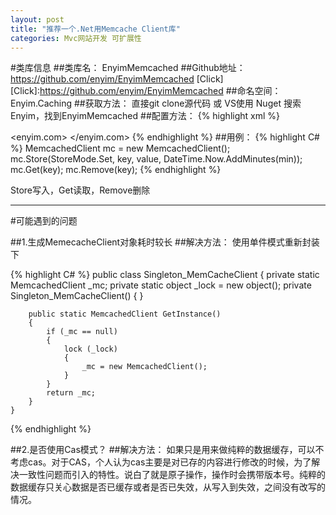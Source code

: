 ```yaml
---
layout: post
title: "推荐一个.Net用Memcache Client库"
categories: Mvc网站开发 可扩展性
---
```


#类库信息
##类库名：
EnyimMemcached
##Github地址：
https://github.com/enyim/EnyimMemcached [Click]
[Click]:https://github.com/enyim/EnyimMemcached
##命名空间：
Enyim.Caching
##获取方法：
直接git clone源代码 或 VS使用 Nuget 搜索Enyim，找到EnyimMemcached
##配置方法：
{% highlight xml %}
 <configSections>
    <sectionGroup name="enyim.com">
      <section name="memcached" type="Enyim.Caching.Configuration.MemcachedClientSection, Enyim.Caching" />
    </sectionGroup>
    <section name="memcached" type="Enyim.Caching.Configuration.MemcachedClientSection, Enyim.Caching" />
 </configSections>
  <enyim.com>
    <memcached>
      <servers>
        <!-- put your own server(s) here-->
        <add address="192.168.1.135" port="11211" />
      </servers>
      <socketPool minPoolSize="10" maxPoolSize="100" connectionTimeout="00:00:10" deadTimeout="00:02:00" />
    </memcached>
  </enyim.com>
  <memcached>
    <keyTransformer type="Enyim.Caching.Memcached.TigerHashKeyTransformer, Enyim.Caching" />
    <servers>
      <add address="192.168.1.135" port="11211" />
    </servers>
    <socketPool minPoolSize="2" maxPoolSize="100" connectionTimeout="00:00:10" deadTimeout="00:02:00" />
  </memcached>
{% endhighlight %}
##用例：
{% highlight C# %}
MemcachedClient mc = new MemcachedClient();
mc.Store(StoreMode.Set, key, value, DateTime.Now.AddMinutes(min));
mc.Get(key);
mc.Remove(key);
{% endhighlight %}

Store写入，Get读取，Remove删除  

* * *
#可能遇到的问题

##1.生成MemecacheClient对象耗时较长
##解决方法：
使用单件模式重新封装下

{% highlight C# %}
 public class Singleton_MemCacheClient
    {
        private static MemcachedClient _mc;
        private static object _lock = new object();
        private Singleton_MemCacheClient() { }

        public static MemcachedClient GetInstance()
        {
            if (_mc == null)
            {
                lock (_lock)
                {
                    _mc = new MemcachedClient();
                }
            }
            return _mc;
        }
    }
{% endhighlight %}

##2.是否使用Cas模式？
##解决方法：
如果只是用来做纯粹的数据缓存，可以不考虑cas。对于CAS，个人认为cas主要是对已存的内容进行修改的时候，为了解决一致性问题而引入的特性。说白了就是原子操作，操作时会携带版本号。纯粹的数据缓存只关心数据是否已缓存或者是否已失效，从写入到失效，之间没有改写的情况。
